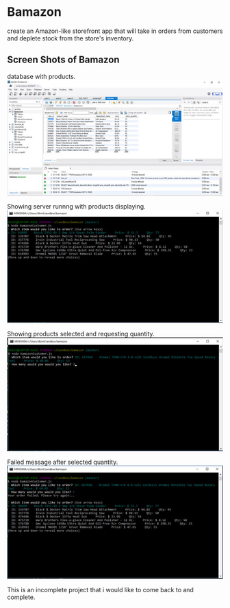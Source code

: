 # Bamazon
create an Amazon-like storefront app that will take in orders from customers and deplete stock from the store's inventory.


## Screen Shots of Bamazon

database with products.
![Bamazon Screen Shots Database](assets/images/db.jpg)

Showing server runnng with products displaying.
![Bamazon Screen Shot Starting](assets/images/starting.jpg)

Showing products selected and requesting quantity.
![Bamazon Screen Shots Requesting Quantity](assets/images/qty.jpg)

Failed message after selected quantity.
![Bamazon Screen Shots](assets/images/failed-restart.jpg)


This is an incomplete project that i would like to come back to and complete.